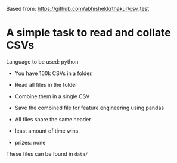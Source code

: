 Based from: https://github.com/abhishekkrthakur/csv_test

# A simple task to read and collate CSVs

Language to be used: python

- You have 100k CSVs in a folder. 
- Read all files in the folder
- Combine them in a single CSV
- Save the combined file for feature engineering using pandas
- All files share the same header
- least amount of time wins.

- prizes: none

These files can be found in `data/`
